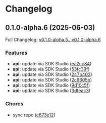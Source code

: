 # Changelog

## 0.1.0-alpha.6 (2025-06-03)

Full Changelog: [v0.1.0-alpha.5...v0.1.0-alpha.6](https://github.com/octogen-ai/octogen-py-api/compare/v0.1.0-alpha.5...v0.1.0-alpha.6)

### Features

* **api:** update via SDK Studio ([ea2cc84](https://github.com/octogen-ai/octogen-py-api/commit/ea2cc84c01c0699622aea5e813df41511522e718))
* **api:** update via SDK Studio ([53fc39f](https://github.com/octogen-ai/octogen-py-api/commit/53fc39fd24398ebe520ec24a8b7bcc80cb100e2a))
* **api:** update via SDK Studio ([247b403](https://github.com/octogen-ai/octogen-py-api/commit/247b403f0aff8d6a1368f5f6c57fb0f7974233d8))
* **api:** update via SDK Studio ([2c9605b](https://github.com/octogen-ai/octogen-py-api/commit/2c9605b57ed2e5c86a17e99a7ffff829bd853d11))
* **api:** update via SDK Studio ([9d10c5f](https://github.com/octogen-ai/octogen-py-api/commit/9d10c5f411b80eb5f1f41ba1835cbe53231fd7db))
* **api:** update via SDK Studio ([3dfeac3](https://github.com/octogen-ai/octogen-py-api/commit/3dfeac39ac59895d1d4b0bd0af85b18143f2622a))


### Chores

* sync repo ([c673e12](https://github.com/octogen-ai/octogen-py-api/commit/c673e129777494e9368ae934d32c9d75f2e23e67))
